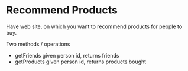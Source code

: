 Recommend Products
==================

Have web site, on which you want to recommend products for people to buy.

Two methods / operations
  * getFriends given person id, returns friends 
  * getProducts given person id, returns products bought